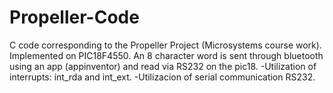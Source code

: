 # Propeller-Code
C code corresponding to the Propeller Project (Microsystems course work). Implemented on PIC18F4550.
An 8 character word is sent through bluetooth using an app (appinventor) and read via RS232 on the pic18.
-Utilization of interrupts: int_rda and int_ext.
-Utilizacion of serial communication RS232.
